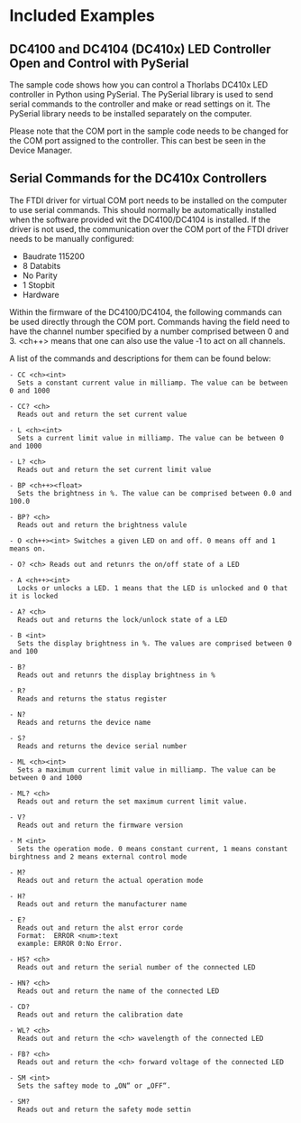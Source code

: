 # Included Examples

## DC4100 and DC4104 (DC410x) LED Controller Open and Control with PySerial

The sample code shows how you can control a Thorlabs DC410x LED controller in Python using PySerial. The PySerial library is used to send serial commands to the controller and make or read settings on it. The PySerial library needs to be installed separately on the computer.

Please note that the COM port in the sample code needs to be changed for the COM port assigned to the controller. This can best be seen in the Device Manager.

## Serial Commands for the DC410x Controllers

The FTDI driver for virtual COM port needs to be installed on the computer to use serial commands. This should normally be automatically installed when the software provided wit the DC4100/DC4104 is installed. If the driver is not used, the communication over the COM port of the FTDI driver needs to be manually configured:

- Baudrate 115200
- 8 Databits
- No Parity
- 1 Stopbit
- Hardware

Within the firmware of the DC4100/DC4104, the following commands can be used directly through the COM port. Commands having the field <ch> need to have the channel number specified by a number comprised between 0 and 3. <ch++> means that one can also use the value ‐1 to act on all channels.

A list of the commands and descriptions for them can be found below:
```
- CC <ch><int>
  Sets a constant current value in milliamp. The value can be between 0 and 1000
  
- CC? <ch>
  Reads out and return the set current value

- L <ch><int>
  Sets a current limit value in milliamp. The value can be between 0 and 1000

- L? <ch>
  Reads out and return the set current limit value

- BP <ch++><float>
  Sets the brightness in %. The value can be comprised between 0.0 and 100.0

- BP? <ch>
  Reads out and return the brightness valule

- O <ch++><int> Switches a given LED on and off. 0 means off and 1 means on.

- O? <ch> Reads out and retunrs the on/off state of a LED

- A <ch++><int>
  Locks or unlocks a LED. 1 means that the LED is unlocked and 0 that it is locked

- A? <ch>
  Reads out and returns the lock/unlock state of a LED

- B <int>
  Sets the display brightness in %. The values are comprised between 0 and 100

- B?
  Reads out and retunrs the display brightness in %

- R?
  Reads and returns the status register
  
- N?
  Reads and returns the device name
  
- S?
  Reads and returns the device serial number

- ML <ch><int>
  Sets a maximum current limit value in milliamp. The value can be between 0 and 1000

- ML? <ch>
  Reads out and return the set maximum current limit value.

- V?
  Reads out and return the firmware version

- M <int>
  Sets the operation mode. 0 means constant current, 1 means constant birghtness and 2 means external control mode

- M?
  Reads out and return the actual operation mode

- H?
  Reads out and return the manufacturer name

- E?
  Reads out and return the alst error corde  
  Format:  ERROR <num>:text
  example: ERROR 0:No Error.

- HS? <ch>
  Reads out and return the serial number of the connected LED

- HN? <ch>
  Reads out and return the name of the connected LED

- CD?
  Reads out and return the calibration date

- WL? <ch>
  Reads out and return the <ch> wavelength of the connected LED

- FB? <ch>
  Reads out and return the <ch> forward voltage of the connected LED

- SM <int>
  Sets the saftey mode to „ON“ or „OFF“.

- SM?
  Reads out and return the safety mode settin
```

